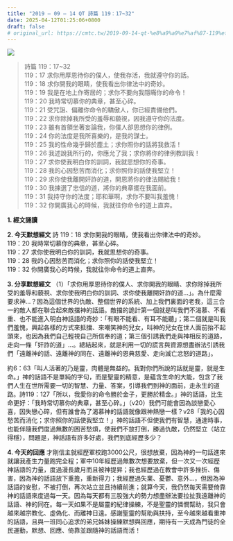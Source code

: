 ```yaml
---
title: "2019 – 09 – 14 QT 詩篇 119：17~32"
date: 2025-04-12T01:25:06+0800
draft: false
# original_url: https://cmtc.tw/2019-09-14-qt-%e8%a9%a9%e7%af%87-119%ef%bc%9a1732
---
```


![](/images/qt.jpg)
> 詩篇 119：17\~32  
> 119：17 求你用厚恩待你的僕人，使我存活，我就遵守你的話。  
> 119：18 求你開我的眼睛，使我看出你律法中的奇妙。  
> 119：19 我是在地上作寄居的；求你不要向我隱瞞你的命令！  
> 119：20 我時常切慕你的典章，甚至心碎。  
> 119：21 受咒詛、偏離你命令的驕傲人，你已經責備他們。  
> 119：22 求你除掉我所受的羞辱和藐視，因我遵守你的法度。  
> 119：23 雖有首領坐著妄論我，你僕人卻思想你的律例。  
> 119：24 你的法度是我所喜樂的，是我的謀士。  
> 119：25 我的性命幾乎歸於塵土；求你照你的話將我救活！  
> 119：26 我述說我所行的，你應允了我；求你將你的律例教訓我！  
> 119：27 求你使我明白你的訓詞，我就思想你的奇事。  
> 119：28 我的心因愁苦而消化；求你照你的話使我堅立！  
> 119：29 求你使我離開奸詐的道，開恩將你的律法賜給我！  
> 119：30 我揀選了忠信的道，將你的典章擺在我面前。  
> 119：31 我持守你的法度；耶和華啊，求你不要叫我羞愧！  
> 119：32 你開廣我心的時候，我就往你命令的道上直奔。

**1. 經文誦讀**

**2.  今天默想經文**
詩 119：18 求你開我的眼睛，使我看出你律法中的奇妙。  
119：20 我時常切慕你的典章，甚至心碎。  
119：27 求你使我明白你的訓詞，我就思想你的奇事。  
119：28 我的心因愁苦而消化；求你照你的話使我堅立！  
119：32 你開廣我心的時候，我就往你命令的道上直奔。

**3. 分享默想經文**
（1）「求你用厚恩待你的僕人、求你開我的眼睛、求你除掉我所受的羞辱和藐視、求你使我明白你的訓詞、求你使我離開奸詐的道…」。為什麼需要求神…？因為這個世界的仇敵、整個世界的系統、加上我們裏面的老我，這三合一的敵人都在聯合起來敵擋神的話語。敵擋的詭計第一個就是叫我們不渴慕、不看重、也不能進入明白神話語的奇妙：「有眼不能看、有耳不能聽」；第二個就是叫我們羞愧，興起各樣的方式來抵擋、來嘲笑神的兒女，叫神的兒女在世人面前抬不起頭來，也因為我們自己輕視自己所信奉的道；第三個引誘我們走與神相反的道路，走向一條「奸詐的道」…。總結起來，就是利用一切的謊言與資源想盡辦法引誘我們「遠離神的話、遠離神的同在、遠離神的恩典慈愛、走向滅亡忿怒的道路」。

約6：63「叫人活著的乃是靈，肉體是無益的。我對你們所說的話就是靈，就是生命。」神的話語不是單純的字句，而是聖靈的精意，是蘊含生命的大能，包含了我們人生在世所需要一切的智慧、力量、答案，引導我們到神的面前，走永生的道路。詩119：127「所以，我愛你的命令勝於金子，更勝於精金。」神的話語，比生命更好：「我時常切慕你的典章，甚至心碎。」（v20）我們可能會因為談戀愛心喜，因失戀心碎，但有誰會為了渴慕神的話語就像跟神熱戀一樣？v28「我的心因愁苦而消化；求你照你的話使我堅立！」神的話語不但使我們有智慧，通達時事，也能伴隨我們度過無數的困苦愁煩，使我們不放打倒，勝過仇敵，仍然堅立（站立得穩），問題是，神話語有許多好處，我們到底經歷多少？

**4. 今天的回應**
才剛信主就經歷軍校跑3000公尺，很想放棄，因為神的一句話進來就讓我產生力量跑完全程；軍中10年經歷過無數次想要放棄，但一次又一次經歷神話語的力量，度過漫長歲月而且被神提昇；我也經歷過在教會中許多挫折、傷害，因為神的話語放下重擔，重新得力；我經歷過失業、憂鬱、意外…，但因為神話語的安慰，不被打倒，再次站立並且持續前進；就算今天，我仍然每天需要倚靠神的話語來度過每一天。因為每天都有三股強大的勢力想盡辦法要拉扯我遠離神的話語、神的同在。每一天如果不是屬靈的紀律操練，不是聖靈的憐憫幫助，我只會越來越宗教化、虛偽化、而離神日遠。感謝聖靈的幫助與扶持，至今越來越看重神的話語，且與一班同心追求的弟兄姊妹操練默想與回應，期待有一天成為門徒的全民運動，默想、回應、倚靠並跟隨神的話語而活！
